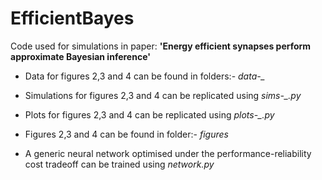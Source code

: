 # EfficientBayes
Code used for simulations in paper: **'Energy efficient synapses perform approximate Bayesian inference'**


- Data for figures 2,3 and 4 can be found in folders:- *data-_* 

- Simulations for figures 2,3 and 4 can be replicated using *sims-_.py*

- Plots for figures 2,3 and 4 can be replicated using *plots-_.py*

- Figures 2,3 and 4 can be found in folder:- *figures* 

- A generic neural network optimised under the performance-reliability cost tradeoff can be trained using *network.py*
